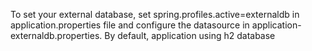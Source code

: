 To set your external database, set spring.profiles.active=externaldb in application.properties file and configure the datasource in 
application-externaldb.properties. By default, application using h2 database

